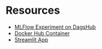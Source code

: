 # Resources

- [MLFlow Experiment on DagsHub](https://dagshub.com/sahilsubhasbhaivachhani/my-first-repo/experiments)
- [Docker Hub Container](https://hub.docker.com/r/sahilsvachhani/fastapi-app/tags)
- [Streamlit App](http://192.168.1.42:8501)